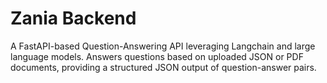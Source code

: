 # Zania Backend

A FastAPI-based Question-Answering API leveraging Langchain and large language models. Answers questions based on
uploaded JSON or PDF documents, providing a structured JSON output of question-answer pairs.